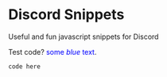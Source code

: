 # Discord Snippets
Useful and fun javascript snippets for Discord

Test code? <span style="color:blue">some *blue* text</span>.
```js
code here
```
